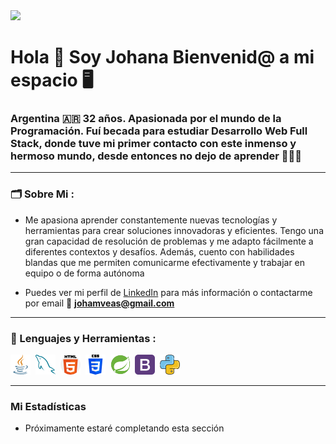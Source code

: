 <div id="header" aling="center">
    <img src ="Banner.png">
    <h1 aling="center" > Hola 👋 Soy Johana Bienvenid@ a mi espacio 🖥️ </h1>
    <h3 aling="center" > Argentina 🇦🇷 32 años. Apasionada por el mundo de la Programación. Fuí becada para estudiar Desarrollo Web Full Stack,
      donde tuve mi primer contacto con este inmenso y hermoso mundo, desde entonces no dejo de aprender 👩🏻‍💻 </h3>
</div>


---

### 🗂️ Sobre Mi :
  -  Me apasiona aprender constantemente nuevas tecnologías y herramientas para crear soluciones innovadoras y eficientes. Tengo una gran capacidad de resolución de problemas y me adapto fácilmente a diferentes contextos y desafíos. Además, cuento con habilidades blandas que me permiten comunicarme efectivamente y trabajar en equipo o de forma autónoma

 - Puedes ver mi perfil de [LinkedIn](https://www.linkedin.com/in/johana-veas-44794b229/) para más información o contactarme por email 📧  **johamveas@gmail.com**


---

<div id="languajes" aling="left">
    <h3> 📝 Lenguajes y Herramientas : </h3>
    <div aling="center">
        <img src="java.png" title="Java" alt="Java"/>&nbsp;
        <img src="mysql.png" title="MySQL" alt="MySQL"/>&nbsp;
        <img src="html-5.png" title="HTML5" alt="HTML5"/>&nbsp;
        <img src="css-3.png" title="CSS" alt="CSS"/>&nbsp;
        <img src="spring.png" title="Spring" alt="Spring-Initializr"/>&nbsp;
        <img src="bootstrap.png" title="Boostrap" alt="Boostrap"/>&nbsp;
        <img src="python.png" title="Pyhton" alt="Python"/>&nbsp;
  </div>
</div> 

---

### Mi Estadísticas
 - Próximamente estaré completando esta sección
